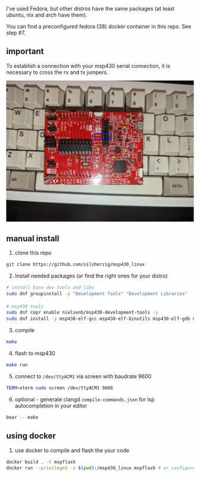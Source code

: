 I've used Fedora, but other distros have the same packages (at least ubuntu, nix and arch have them).

You can find a preconfigured fedora (38) docker container in this repo. See step #7.

## important 

To establish a connection with your msp430 serial connection, it is necessary to cross the rx and tx jumpers.

![jumper](./jumper.png)

## manual install 

1) clone this repo

```bash 
git clone https://github.com/nilsherzig/msp430_linux
```

2) Install needed packages (or find the right ones for your distro)

```bash
# install base dev tools and libs
sudo dnf groupinstall -y "Development Tools" "Development Libraries"

# msp430 tools
sudo dnf copr enable nielsenb/msp430-development-tools -y
sudo dnf install -y msp430-elf-gcc msp430-elf-binutils msp430-elf-gdb mspds msp430flasher msp430-gcc-support-files dos2unix libusb readline mspdebug
```

3) compile

```bash
make
```

4) flash to msp430

```bash
make run
```


5) connect to `/dev/ttyACM1` via screen with baudrate 9600

```bash
TERM=xterm sudo screen /dev/ttyACM1 9600
```

6) optional - generate clangd `compile-commands.json` for lsp autocompletion in your editor

```bash
bear -- make
```

## using docker

1) use docker to compile and flash the your code

```bash 
docker build . -t mspflash
docker run --privileged -v $(pwd):/msp430_linux mspflash # or configure udev rules instead of privleged
```
